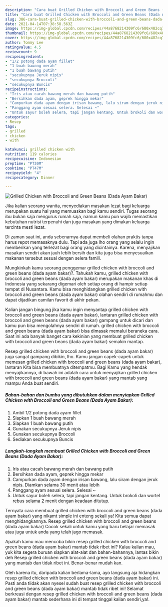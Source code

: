 ```yaml
---
description: "Cara buat Grilled Chicken with Broccoli and Green Beans (Dada Ayam Bakar) yang nikmat dan Mudah Dibuat"
title: "Cara buat Grilled Chicken with Broccoli and Green Beans (Dada Ayam Bakar) yang nikmat dan Mudah Dibuat"
slug: 386-cara-buat-grilled-chicken-with-broccoli-and-green-beans-dada-ayam-bakar-yang-nikmat-dan-mudah-dibuat
date: 2021-04-14T07:38:58.563Z
image: https://img-global.cpcdn.com/recipes/44a8768214309fc6/680x482cq70/grilled-chicken-with-broccoli-and-green-beans-dada-ayam-bakar-foto-resep-utama.jpg
thumbnail: https://img-global.cpcdn.com/recipes/44a8768214309fc6/680x482cq70/grilled-chicken-with-broccoli-and-green-beans-dada-ayam-bakar-foto-resep-utama.jpg
cover: https://img-global.cpcdn.com/recipes/44a8768214309fc6/680x482cq70/grilled-chicken-with-broccoli-and-green-beans-dada-ayam-bakar-foto-resep-utama.jpg
author: Tommy Lee
ratingvalue: 4.5
reviewcount: 9
recipeingredient:
- "1/2 potong dada ayam fillet"
- "1 buah bawang merah"
- "1 buah bawang putih"
- "secukupnya Jeruk nipis"
- "secukupnya Broccoli"
- "secukupnya Buncis"
recipeinstructions:
- "Iris atau cacah bawang merah dan bawang putih"
- "Bersihkan dada ayam, geprek hingga mekar"
- "Campurkan dada ayam dengan irisan bawang, lalu siram dengan jeruk nipis. Diamkan selama 30 menit atau lebih"
- "Panggang ayam sesuai selera. Selesai ~"
- "Untuk sayur boleh selera, tapi jangan kentang. Untuk brokoli dan wortel rebus selama 2 menit dengan keadaan ditutup."
categories:
- Resep
tags:
- grilled
- chicken
- with

katakunci: grilled chicken with 
nutrition: 119 calories
recipecuisine: Indonesian
preptime: "PT30M"
cooktime: "PT47M"
recipeyield: "4"
recipecategory: Dinner

---
```



![Grilled Chicken with Broccoli and Green Beans (Dada Ayam Bakar)](https://img-global.cpcdn.com/recipes/44a8768214309fc6/680x482cq70/grilled-chicken-with-broccoli-and-green-beans-dada-ayam-bakar-foto-resep-utama.jpg)

Jika kalian seorang wanita, menyediakan masakan lezat bagi keluarga merupakan suatu hal yang memuaskan bagi kamu sendiri. Tugas seorang ibu bukan saja mengurus rumah saja, namun kamu pun wajib memastikan kebutuhan nutrisi terpenuhi dan juga masakan yang dimakan keluarga tercinta mesti lezat.

Di zaman  saat ini, anda sebenarnya dapat membeli olahan praktis tanpa harus repot memasaknya dulu. Tapi ada juga lho orang yang selalu ingin memberikan yang terlezat bagi orang yang dicintainya. Karena, menyajikan masakan sendiri akan jauh lebih bersih dan kita juga bisa menyesuaikan makanan tersebut sesuai dengan selera famili. 



Mungkinkah kamu seorang penggemar grilled chicken with broccoli and green beans (dada ayam bakar)?. Tahukah kamu, grilled chicken with broccoli and green beans (dada ayam bakar) merupakan makanan khas di Indonesia yang sekarang digemari oleh setiap orang di hampir setiap tempat di Nusantara. Kamu bisa menghidangkan grilled chicken with broccoli and green beans (dada ayam bakar) olahan sendiri di rumahmu dan dapat dijadikan camilan favorit di akhir pekan.

Kalian jangan bingung jika kamu ingin menyantap grilled chicken with broccoli and green beans (dada ayam bakar), lantaran grilled chicken with broccoli and green beans (dada ayam bakar) gampang untuk dicari dan kamu pun bisa mengolahnya sendiri di rumah. grilled chicken with broccoli and green beans (dada ayam bakar) bisa dimasak memalui beraneka cara. Saat ini ada banyak banget cara kekinian yang membuat grilled chicken with broccoli and green beans (dada ayam bakar) semakin mantap.

Resep grilled chicken with broccoli and green beans (dada ayam bakar) juga sangat gampang dibikin, lho. Kamu jangan capek-capek untuk memesan grilled chicken with broccoli and green beans (dada ayam bakar), lantaran Kita bisa membuatnya ditempatmu. Bagi Kamu yang hendak menyajikannya, di bawah ini adalah cara untuk menyajikan grilled chicken with broccoli and green beans (dada ayam bakar) yang mantab yang mampu Anda buat sendiri.

<!--inarticleads1-->

##### Bahan-bahan dan bumbu yang dibutuhkan dalam menyiapkan Grilled Chicken with Broccoli and Green Beans (Dada Ayam Bakar):

1. Ambil 1/2 potong dada ayam fillet
1. Siapkan 1 buah bawang merah
1. Siapkan 1 buah bawang putih
1. Gunakan secukupnya Jeruk nipis
1. Gunakan secukupnya Broccoli
1. Sediakan secukupnya Buncis




<!--inarticleads2-->

##### Langkah-langkah membuat Grilled Chicken with Broccoli and Green Beans (Dada Ayam Bakar):

1. Iris atau cacah bawang merah dan bawang putih
1. Bersihkan dada ayam, geprek hingga mekar
1. Campurkan dada ayam dengan irisan bawang, lalu siram dengan jeruk nipis. Diamkan selama 30 menit atau lebih
1. Panggang ayam sesuai selera. Selesai ~
1. Untuk sayur boleh selera, tapi jangan kentang. Untuk brokoli dan wortel rebus selama 2 menit dengan keadaan ditutup.




Ternyata cara membuat grilled chicken with broccoli and green beans (dada ayam bakar) yang nikamt simple ini enteng sekali ya! Kita semua dapat menghidangkannya. Resep grilled chicken with broccoli and green beans (dada ayam bakar) Cocok sekali untuk kamu yang baru belajar memasak atau juga untuk anda yang telah jago memasak.

Apakah kamu mau mencoba bikin resep grilled chicken with broccoli and green beans (dada ayam bakar) mantab tidak ribet ini? Kalau kalian mau, yuk kita segera buruan siapkan alat-alat dan bahan-bahannya, lantas bikin deh Resep grilled chicken with broccoli and green beans (dada ayam bakar) yang mantab dan tidak ribet ini. Benar-benar mudah kan. 

Oleh karena itu, daripada kalian berlama-lama, ayo langsung aja hidangkan resep grilled chicken with broccoli and green beans (dada ayam bakar) ini. Pasti anda tiidak akan nyesel sudah buat resep grilled chicken with broccoli and green beans (dada ayam bakar) mantab tidak ribet ini! Selamat berkreasi dengan resep grilled chicken with broccoli and green beans (dada ayam bakar) mantab sederhana ini di tempat tinggal kalian sendiri,ya!.

